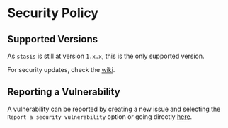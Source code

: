 # Security Policy

## Supported Versions
As `stasis` is still at version `1.x.x`, this is the only supported version.

For security updates, check the [wiki](https://github.com/sndnv/stasis/wiki/General-%3A%3A-Compatibility).

## Reporting a Vulnerability
A vulnerability can be reported by creating a new issue and selecting the `Report a security vulnerability` option or going directly [here](https://github.com/sndnv/stasis/security/advisories/new).
